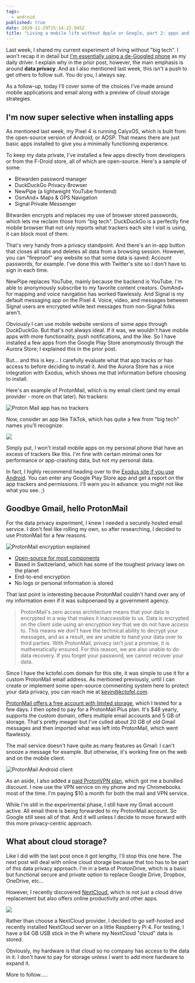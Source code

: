 ```yaml
---
tags:
  - android
published: true
date: 2020-11-29T15:14:22.945Z
title: "Living a mobile life without Apple or Google, part 2: apps and email"
---
```

Last week, I shared my current experiment of living without "big tech". I won't recap it in detail but [I'm essentially using a de-Googled phone](https://www.kctofel.com/the-experiment-living-a-mobile-life-without-apple-or-google/) as my daily driver. I explain why in the prior post, however, the main emphasis is around **data privacy**. And as I also mentioned last week, this isn't a push to get others to follow suit. You do you, I always say.

As a follow-up, today I'll cover some of the choices I've made around mobile applications and email along with a preview of cloud storage strategies.

## I'm now super selective when installing apps

As mentioned last week, my Pixel 4 is running CalyxOS, which is built from the open-source version of Android, or AOSP. That means there are just basic apps installed to give you a minimally functioning experience. 

To keep my data private, I've installed a few apps directly from developers or from the F-Droid store, all of which are open-source. Here's a sample of some:

* Bitwarden password manager
* DuckDuckGo Privacy Browser
* NewPipe (a lightweight YouTube frontend)
* OsmAnd+ Maps & GPS Navigation
* Signal Private Messenger

Bitwarden encrypts and replaces my use of browser stored passwords, which lets me reclaim those from "big tech". DuckDuckGo is a perfectly fine mobile browser that not only reports what trackers each site I visit is using, it can block most of them. 

That's very handy from a privacy standpoint. And there's an in-app button that closes all tabs and deletes all data from a browsing session. However, you can "fireproof" any website so that some data is saved: Account passwords, for example. I've done this with Twitter's site so I don't have to sign in each time.  

NewPipe replaces YouTube, mainly because the backend is YouTube. I'm able to anonymously subscribe to my favorite content creators. OsmAnd+ for mapping and voice navigation has worked flawlessly. And Signal is my default messaging app on the Pixel 4. Voice, video, and messages between Signal users are encrypted while text messages from non-Signal folks aren't.

Obviously I can use mobile website versions of some apps through DuckDuckGo. But that's not always ideal. If it was, we wouldn't have mobile apps with more functionality, push notifications, and the like. So I have installed a few apps from the Google Play Store anonymously through the Aurora Store; I explained this in the prior post.

But... and this is key... I carefully evaluate what that app tracks or has access to before deciding to install it. And the Aurora Store has a nice integration with Exodus, which shows me that information before choosing to install.  

Here's an example of ProtonMail, which is my email client (and my email provider - more on that later). No trackers:

![Proton Mail app has no trackers](/..src/images/protonmail-trackers.jpg)

Now, consider an app like TikTok, which has quite a few from "big tech" names you'll recognize:

![](/..src/images/tiktok-trackers.jpg)

Simply put, I won't install mobile apps on my personal phone that have an excess of trackers like this. I'm fine with certain minimal ones for performance or app-crashing data, but not my personal data.

In fact, I highly recommend heading over to the [Exodus site if you use Android](https://reports.exodus-privacy.eu.org/en/). You can enter any Google Play Store app and get a report on the app trackers and permissions. I'll warn you in advance: you might not like what you see. ;)

## Goodbye Gmail, hello ProtonMail

For the data privacy experiment, I knew I needed a securely hosted email service. I don't feel like rolling my own, so after researching, I decided to use ProtonMail for a few reasons.

![ProtonMail encryption explained](/..src/images/encrypted-protected-explanation.jpg)

* [Open-source for most components](https://github.com/ProtonMail)
* Based in Switzerland, which has some of the toughest privacy laws on the planet
* End-to-end encryption
* No logs or personal information is stored

That last point is interesting because ProtonMail couldn't hand over any of my information even if it was subpoenaed by a government agency.

> ProtonMail's zero access architecture means that your data is encrypted in a way that makes it inaccessible to us. Data is encrypted on the client side using an encryption key that we do not have access to. This means we don't have the technical ability to decrypt your messages, and as a result, we are unable to hand your data over to third parties. With ProtonMail, privacy isn't just a promise, it is mathematically ensured. For this reason, we are also unable to do data recovery. If you forget your password, we cannot recover your data.

Since I have the kctofel.com domain for this site, it was simple to use it for a custom ProtonMail email address. As mentioned previously, until I can create or implement some open-source commenting system here to protect your data privacy, you can reach me at [kevin@kctofel.com](mailto://kevin@kctofel.com).

[ProtonMail offers a free account with limited storage](https://protonmail.com/signup), which I tested for a few days. I then opted to pay for a ProtonMail Plus plan. It's $48 yearly, supports the custom domain, offers multiple email accounts and 5 GB of storage. That's pretty meager but I've culled about 20 GB of old Gmail messages and then imported what was left into ProtonMail, which went flawlessly.

The mail service doesn't have quite as many features as Gmail: I can't snooze a message for example. But otherwise, it's working fine on the web and on the mobile client.

![ProtonMail Android client](/..src/images/protonmail-android.jpg)

As an aside, I also added a [paid ProtonVPN plan](https://protonvpn.com/), which got me a bundled discount. I now use the VPN service on my phone and my Chromebooks most of the time. I'm paying $10 a month for both the mail and VPN service.

While I'm still in the experimental phase, I still have my Gmail account active. All email there is being forwarded to my ProtonMail account. So Google still sees all of that. And it will unless I decide to move forward with this more privacy-centric approach.

## What about cloud storage?

Like I did with the last post once it got lengthy, I'll stop this one here. The next post will deal with online cloud storage because that too has to be part of this data privacy approach. I'm in a beta of ProtonDrive, which is a basic but functional secure and private option to replace Google Drive, Dropbox, OneDrive, etc... 

However, I recently discovered [NextCloud](https://nextcloud.com/), which is not just a cloud drive replacement but also offers online productivity and other apps. 

![](/..src/images/nextcloud-self-hosted.jpg)

Rather than choose a NextCloud provider, I decided to go self-hosted and recently installed NextCloud server on a little Raspberry Pi 4. For testing, I have a 64 GB USB stick in the Pi where my NextCloud "cloud" data is stored. 

Obviously, my hardware is that cloud so no company has access to the data in it. I don't have to pay for storage unless I want to add more hardware to expand it.

More to follow.....